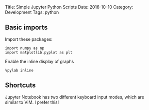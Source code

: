 Title: Simple Jupyter Python Scripts
Date: 2016-10-10 
Category: Development
Tags: python

## Basic imports

Import these packages:

    import numpy as np
    import matplotlib.pyplot as plt

Enable the inline display of graphs

    %pylab inline
    
## Shortcuts

Jupyter Notebook has two different keyboard input modes, 
which are similar to VIM. I prefer this!